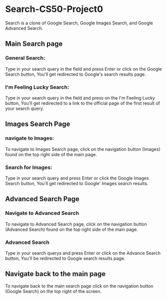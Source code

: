 # Search-CS50-Project0

Search is a clone of Google Search, Google Images Search, and Google Advanced Search.

## Main Search page

### General Search:

Type in your search query in the field and press Enter or click on the Google Search button, You'll get redirected to Google's search results page.

### I'm Feeling Lucky Search:

Type in your search query in the field and press on the I'm Feeling Lucky button, You'll get redirected to a link to the official page of the first result of your search query.

## Images Search Page

### navigate to Images:

To navigate to Images Search page, click on the navigation button (Images) found on the top right side of the main page.

### Search for Images:

Type in your search query and press Enter or click the Google Images Search button, You'll get redirected to Google' Images search results.

## Advanced Search Page

### Navigate to Advanced Search

To navigate to Advanced Search page, click on the navigation button (Advanced Search) found on the top right side of the main page.

### Advanced Search

Type in your search querys and press Enter or click on the Advance Search button, You'll be redirected to Google search results page.

## Navigate back to the main page

To navigate back to the main search page click on the navigation button (Google Search) on the top right of the screen.